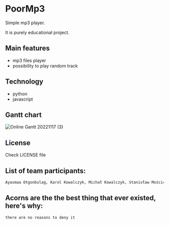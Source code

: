 # PoorMp3

Simple mp3 player.

It is purely educational project.

## Main features

- mp3 files player
- possibility to play random track

## Technology

- python
- javascript
## Gantt chart
![Online Gantt 20221117 (3)](https://user-images.githubusercontent.com/115214461/202562923-d0c4484e-f9a8-4924-8725-c1783b6f045b.png)
## License

Check LICENSE file

## List of team participants:
```sh
Ayasmaa Otgonbulag, Karol Kowalczyk, Michał Kowalczyk, Stanisław Mościcki, Tomasz Madeja
```

## Acorns are the the best thing that ever existed, here's why:
```sh
there are no reasons to deny it
```
